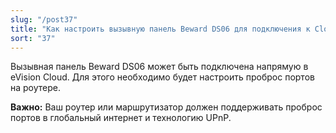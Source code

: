 ```yaml
---
slug: "/post37"
title: "Как настроить вызывную панель Beward DS06 для подключения к Cloud"
sort: "37"
---
```

Вызывная панель Beward DS06 может быть подключена напрямую в eVision Cloud. Для этого необходимо будет настроить проброс портов на роутере.

**Важно:** Ваш роутер или маршрутизатор должен поддерживать проброс портов в глобальный интернет и технологию UPnP.

